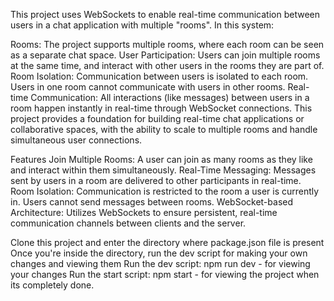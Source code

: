 This project uses WebSockets to enable real-time communication between users in a chat application with multiple "rooms". In this system:

Rooms: The project supports multiple rooms, where each room can be seen as a separate chat space.
User Participation: Users can join multiple rooms at the same time, and interact with other users in the rooms they are part of.
Room Isolation: Communication between users is isolated to each room. Users in one room cannot communicate with users in other rooms.
Real-time Communication: All interactions (like messages) between users in a room happen instantly in real-time through WebSocket connections.
This project provides a foundation for building real-time chat applications or collaborative spaces, with the ability to scale to multiple rooms and handle simultaneous user connections.

Features
Join Multiple Rooms: A user can join as many rooms as they like and interact within them simultaneously.
Real-Time Messaging: Messages sent by users in a room are delivered to other participants in real-time.
Room Isolation: Communication is restricted to the room a user is currently in. Users cannot send messages between rooms.
WebSocket-based Architecture: Utilizes WebSockets to ensure persistent, real-time communication channels between clients and the server.

Clone this project and enter the directory where package.json file is present
Once you're inside the directory, run the dev script for making your own changes and viewing them
Run the dev script: npm run dev - for viewing your changes
Run the start script: npm start - for viewing the project when its completely done.
